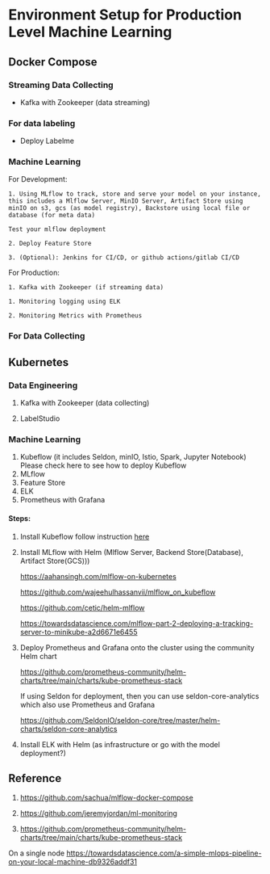 # Environment Setup for Production Level Machine Learning

## Docker Compose

### Streaming Data Collecting

* Kafka with Zookeeper (data streaming)

### For data labeling

* Deploy Labelme

### Machine Learning

For Development:

    1. Using MLflow to track, store and serve your model on your instance, this includes a Mlflow Server, MinIO Server, Artifact Store using minIO on s3, gcs (as model registry), Backstore using local file or database (for meta data)

    Test your mlflow deployment
    
    2. Deploy Feature Store
    
    3. (Optional): Jenkins for CI/CD, or github actions/gitlab CI/CD

For Production:

    1. Kafka with Zookeeper (if streaming data)

    1. Monitoring logging using ELK

    2. Monitoring Metrics with Prometheus

### For Data Collecting


## Kubernetes

### Data Engineering 

1. Kafka with Zookeeper (data collecting)

2. LabelStudio

### Machine Learning

1. Kubeflow (it includes Seldon, minIO, Istio, Spark, Jupyter Notebook)
    Please check here to see how to deploy Kubeflow
2. MLflow 
3. Feature Store
3. ELK
4. Prometheus with Grafana

#### Steps:

1. Install Kubeflow follow instruction [here](https://www.kubeflow.org/docs/started/installing-kubeflow/)

2. Install MLflow with Helm (Mlflow Server, Backend Store(Database), Artifact Store(GCS)))

    https://aahansingh.com/mlflow-on-kubernetes

    https://github.com/wajeehulhassanvii/mlflow_on_kubeflow

    https://github.com/cetic/helm-mlflow

    https://towardsdatascience.com/mlflow-part-2-deploying-a-tracking-server-to-minikube-a2d6671e6455


3. Deploy Prometheus and Grafana onto the cluster using the community Helm chart

    https://github.com/prometheus-community/helm-charts/tree/main/charts/kube-prometheus-stack

    If using Seldon for deployment, then you can use seldon-core-analytics which also use Prometheus and Grafana 

    https://github.com/SeldonIO/seldon-core/tree/master/helm-charts/seldon-core-analytics

4. Install ELK with Helm (as infrastructure or go with the model deployment?)

## Reference

1. https://github.com/sachua/mlflow-docker-compose

2. https://github.com/jeremyjordan/ml-monitoring

3. https://github.com/prometheus-community/helm-charts/tree/main/charts/kube-prometheus-stack

On a single node
https://towardsdatascience.com/a-simple-mlops-pipeline-on-your-local-machine-db9326addf31

